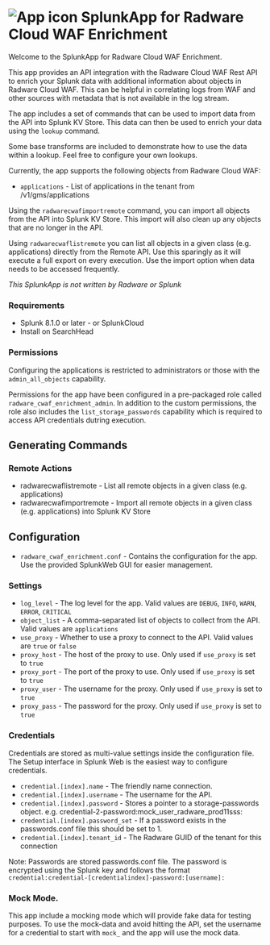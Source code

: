 # ![App icon](/static/app/radware_cwaf_enrichment/appIcon.png) SplunkApp for Radware Cloud WAF Enrichment

Welcome to the SplunkApp for Radware Cloud WAF Enrichment.

This app provides an API integration with the Radware Cloud WAF Rest API to enrich your Splunk data with additional
information about objects in Radware Cloud WAF. This can be helpful in correlating logs from WAF and other sources with metadata that is not available in the log stream.

The app includes a set of commands that can be used to import data from the API into Splunk KV Store. This data can then be used to enrich your data using the `lookup` command.

Some base transforms are included to demonstrate how to use the data within a lookup. Feel free to configure your own lookups.

Currently, the app supports the following objects from Radware Cloud WAF:
* `applications` - List of applications in the tenant from /v1/gms/applications

Using the `radwarecwafimportremote` command, you can import all objects from the API into Splunk KV Store.
This import will also clean up any objects that are no longer in the API.

Using `radwarecwaflistremote` you can list all objects in a given class (e.g. applications) directly from the Remote API. Use this sparingly as it will execute a full export on every execution. Use the import option when data needs to be accessed frequently.

*This SplunkApp is not written by Radware or Splunk*

### Requirements
* Splunk 8.1.0 or later - or SplunkCloud
* Install on SearchHead

### Permissions
Configuring the applications is restricted to administrators or those with the `admin_all_objects` capability.

Permissions for the app have been configured in a pre-packaged role called `radware_cwaf_enrichment_admin`.
In addition to the custom permissions, the role also includes the `list_storage_passwords` capability which is required to access API credentials dutring execution.

## Generating Commands

### Remote Actions

* radwarecwaflistremote - List all remote objects in a given class (e.g. applications)
* radwarecwafimportremote - Import all remote objects in a given class (e.g. applications) into Splunk KV Store

## Configuration

* `radware_cwaf_enrichment.conf` - Contains the configuration for the app. Use the provided SplunkWeb GUI for easier
  management.

### Settings

* `log_level`   - The log level for the app. Valid values are `DEBUG`, `INFO`, `WARN`, `ERROR`, `CRITICAL`
* `object_list` - A comma-separated list of objects to collect from the API. Valid values are `applications`
* `use_proxy`   - Whether to use a proxy to connect to the API. Valid values are `true` or `false`
* `proxy_host`  - The host of the proxy to use. Only used if `use_proxy` is set to `true`
* `proxy_port`  - The port of the proxy to use. Only used if `use_proxy` is set to `true`
* `proxy_user`  - The username for the proxy. Only used if `use_proxy` is set to `true`
* `proxy_pass`  - The password for the proxy. Only used if `use_proxy` is set to `true`

### Credentials

Credentials are stored as multi-value settings inside the configuration file.
The Setup interface in Splunk Web is the easiest way to configure credentials.

* `credential.[index].name`         - The friendly name connection.
* `credential.[index].username`     - The username for the API.
* `credential.[index].password`     - Stores a pointer to a storage-passwords object. e.g. credential-2-password:mock_user_radware_prod11sss:
* `credential.[index].password_set` - If a password exists in the passwords.conf file this should be set to 1.
* `credential.[index].tenant_id`    - The Radware GUID of the tenant for this connection

Note: Passwords are stored passwords.conf file. The password is encrypted using the Splunk key and follows the format
`credential:credential-[credentialindex]-password:[username]:`

### Mock Mode.
This app include a mocking mode which will provide fake data for testing purposes.
To use the mock-data and avoid hitting the API, set the username for a credential to start with `mock_` and the app will use the mock data. 